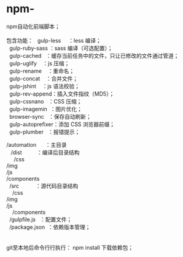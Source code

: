 # npm-
npm自动化前端脚本；<br />
<br />
  包含功能：
    gulp-less      ：less 编译；<br />
    gulp-ruby-sass ：sass 编译（可选配置）；<br />
    gulp-cached    ：缓存当前任务中的文件，只让已修改的文件通过管道；<br />
    gulp-uglify    ：js 压缩；<br />
    gulp-rename    ：重命名；<br />
    gulp-concat    ：合并文件；<br />
    gulp-jshint    ：js 语法校验；<br />
    gulp-rev-append：插入文件指纹（MD5）；<br />
    gulp-cssnano   ：CSS 压缩；<br />
    gulp-imagemin  ：图片优化；<br />
    browser-sync   ：保存自动刷新；<br />
    gulp-autoprefixer：添加 CSS 浏览器前缀；<br />
    gulp-plumber   ：报错提示；<br />
    
  /automation      ：主目录<br />
    /dist          ：编译后目录结构<br />
      /css<br />
      /img<br />
      /js<br />
      /components<br />
    /src           ：源代码目录结构<br />
      /css<br />
      /img<br />
      /js<br />
      /components<br />
    /gulpfile.js   ：配置文件；<br />
    /package.json  ：依赖版本管理；<br />
    <br />
    <br />
git至本地后命令行行执行： npm install 下载依赖包；
